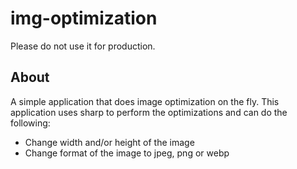# img-optimization

Please do not use it for production.

## About

A simple application that does image optimization on the fly. This application uses sharp to perform the optimizations and can do the following:

- Change width and/or height of the image
- Change format of the image to jpeg, png or webp